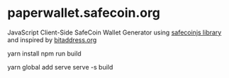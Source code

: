 # paperwallet.safecoin.org
JavaScript Client-Side SafeCoin Wallet Generator using [safecoinjs library](https://github.com/OleksandrBlack/safecoinjs) and inspired by [bitaddress.org](https://github.com/pointbiz/bitaddress.org)


yarn  install
npm run build

yarn global add serve
  serve -s build